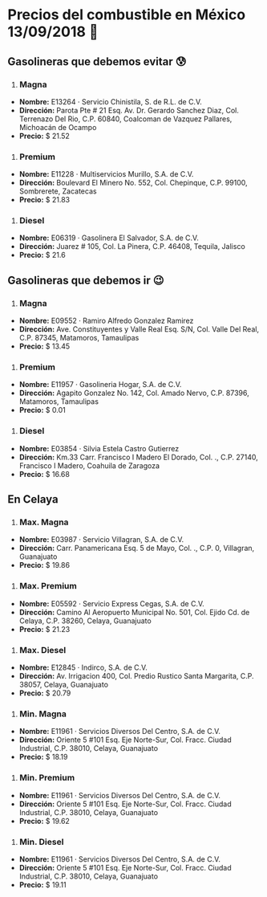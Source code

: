 # Precios del combustible en México 13/09/2018 :car:

## Gasolineras que debemos evitar :cold_sweat:
1. ### Magna
  * **Nombre:** E13264 · Servicio Chinistila, S. de R.L. de C.V.
  * **Dirección:** Parota Pte # 21 Esq. Av. Dr. Gerardo Sanchez Diaz, Col. Terrenazo Del Rio, C.P. 60840, Coalcoman de Vazquez Pallares, Michoacán de Ocampo
  * **Precio:** $ 21.52

1. ### Premium
  * **Nombre:** E11228 · Multiservicios Murillo, S.A. de C.V.
  * **Dirección:** Boulevard El Minero No. 552, Col. Chepinque, C.P. 99100, Sombrerete, Zacatecas
  * **Precio:** $ 21.83

1. ### Diesel
  * **Nombre:** E06319 · Gasolinera El Salvador, S.A. de C.V.
  * **Dirección:** Juarez # 105, Col. La Pinera, C.P. 46408, Tequila, Jalisco
  * **Precio:** $ 21.6


## Gasolineras que debemos ir :wink:
1. ### Magna
  * **Nombre:** E09552 · Ramiro Alfredo Gonzalez Ramirez
  * **Dirección:** Ave. Constituyentes y Valle Real Esq. S/N, Col. Valle Del Real, C.P. 87345, Matamoros, Tamaulipas
  * **Precio:** $ 13.45

1. ### Premium
  * **Nombre:** E11957 · Gasolineria Hogar, S.A. de C.V.
  * **Dirección:** Agapito Gonzalez No. 142, Col. Amado Nervo, C.P. 87396, Matamoros, Tamaulipas
  * **Precio:** $ 0.01

1. ### Diesel
  * **Nombre:** E03854 · Silvia Estela Castro Gutierrez                                                                                          
  * **Dirección:** Km.33 Carr. Francisco I Madero El Dorado, Col. ., C.P. 27140, Francisco I Madero, Coahuila de Zaragoza
  * **Precio:** $ 16.68


## En Celaya
1. ### Max. Magna
  * **Nombre:** E03987 · Servicio Villagran, S.A. de C.V.
  * **Dirección:** Carr. Panamericana Esq. 5 de Mayo, Col. ., C.P. 0, Villagran, Guanajuato
  * **Precio:** $ 19.86

1. ### Max. Premium
  * **Nombre:** E05592 · Servicio Express Cegas, S.A. de C.V.
  * **Dirección:** Camino Al Aeropuerto Municipal No. 501, Col. Ejido Cd. de Celaya, C.P. 38260, Celaya, Guanajuato
  * **Precio:** $ 21.23

1. ### Max. Diesel
  * **Nombre:** E12845 · Indirco, S.A. de C.V.
  * **Dirección:** Av. Irrigacion 400, Col. Predio Rustico Santa Margarita, C.P. 38057, Celaya, Guanajuato
  * **Precio:** $ 20.79

1. ### Min. Magna
  * **Nombre:** E11961 · Servicios Diversos Del Centro, S.A. de C.V.
  * **Dirección:** Oriente 5 #101 Esq. Eje Norte-Sur, Col. Fracc. Ciudad Industrial, C.P. 38010, Celaya, Guanajuato
  * **Precio:** $ 18.19

1. ### Min. Premium
  * **Nombre:** E11961 · Servicios Diversos Del Centro, S.A. de C.V.
  * **Dirección:** Oriente 5 #101 Esq. Eje Norte-Sur, Col. Fracc. Ciudad Industrial, C.P. 38010, Celaya, Guanajuato
  * **Precio:** $ 19.62

1. ### Min. Diesel
  * **Nombre:** E11961 · Servicios Diversos Del Centro, S.A. de C.V.
  * **Dirección:** Oriente 5 #101 Esq. Eje Norte-Sur, Col. Fracc. Ciudad Industrial, C.P. 38010, Celaya, Guanajuato
  * **Precio:** $ 19.11